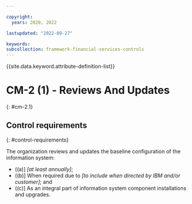 ```yaml
---

copyright:
  years: 2020, 2022

lastupdated: "2022-09-27"

keywords: 
subcollection: framework-financial-services-controls
---
```


{{site.data.keyword.attribute-definition-list}}

         
# CM-2 (1) - Reviews And Updates
{: #cm-2.1}

## Control requirements
{: #control-requirements}

The organization reviews and updates the baseline configuration of the information system:

- ((a)\] _[at least annually]_;
- ((b)\] When required due to _[to include when directed by IBM and/or customer]_; and
- ((c)\] As an integral part of information system component installations and upgrades.



